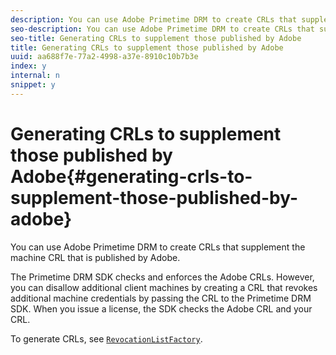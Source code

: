 ```yaml
---
description: You can use Adobe Primetime DRM to create CRLs that supplement the machine CRL that is published by Adobe.
seo-description: You can use Adobe Primetime DRM to create CRLs that supplement the machine CRL that is published by Adobe.
seo-title: Generating CRLs to supplement those published by Adobe
title: Generating CRLs to supplement those published by Adobe
uuid: aa688f7e-77a2-4998-a37e-8910c10b7b3e
index: y
internal: n
snippet: y
---
```


# Generating CRLs to supplement those published by Adobe{#generating-crls-to-supplement-those-published-by-adobe}

You can use Adobe Primetime DRM to create CRLs that supplement the machine CRL that is published by Adobe.

The Primetime DRM SDK checks and enforces the Adobe CRLs. However, you can disallow additional client machines by creating a CRL that revokes additional machine credentials by passing the CRL to the Primetime DRM SDK. When you issue a license, the SDK checks the Adobe CRL and your CRL.

To generate CRLs, see [ `RevocationListFactory`](http://help.adobe.com/en_US/primetime/api/drm-apis/server/javadocs-flashaccess-pro/com/adobe/flashaccess/sdk/revocation/RevocationListFactory.html). 
